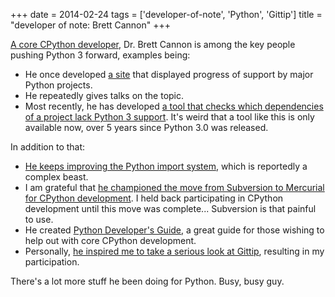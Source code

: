 +++
date = 2014-02-24
tags = ['developer-of-note', 'Python', 'Gittip']
title = "developer of note: Brett Cannon"
+++

[A core CPython developer], Dr. Brett Cannon is among the key people
pushing Python 3 forward, examples being:

-   He once developed [a site] that displayed progress of support by
    major Python projects.
-   He repeatedly gives talks on the topic.
-   Most recently, he has developed [a tool that checks which
    dependencies of a project lack Python 3 support]. It\'s weird that a
    tool like this is only available now, over 5 years since Python 3.0
    was released.

In addition to that:

-   [He keeps improving the Python import system], which is reportedly a
    complex beast.
-   I am grateful that [he championed the move from Subversion to
    Mercurial for CPython development]. I held back participating in
    CPython development until this move was complete\... Subversion is
    that painful to use.
-   He created [Python Developer's Guide], a great guide for those
    wishing to help out with core CPython development.
-   Personally, [he inspired me to take a serious look at Gittip],
    resulting in my participation.

There\'s a lot more stuff he been doing for Python. Busy, busy guy.

  [A core CPython developer]: http://sayspy.blogspot.ca/2013/04/a-decade-of-commits.html
  [a site]: http://py3ksupport.appspot.com
  [a tool that checks which dependencies of a project lack Python 3
  support]: https://github.com/brettcannon/caniusepython3
  [He keeps improving the Python import system]: http://sayspy.blogspot.ca/2012/02/how-i-bootstrapped-importlib.html
  [he championed the move from Subversion to Mercurial for CPython
  development]: http://sayspy.blogspot.ca/2009/03/why-python-is-switching-to-mercurial.html
  [Python Developer's Guide]: http://docs.python.org/devguide
  [he inspired me to take a serious look at Gittip]: http://sayspy.blogspot.ca/2013/04/why-im-signing-up-for-gittip.html
